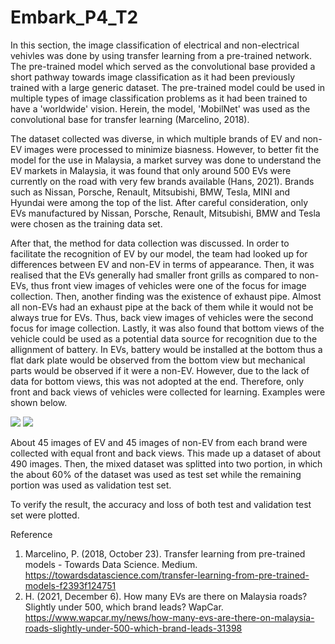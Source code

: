 # Embark_P4_T2
In this section, the image classification of electrical and non-electrical vehivles was done by using transfer learning from a pre-trained network. The pre-trained model which served as the convolutional base provided a short pathway towards image classification as it had been previously trained with a large generic dataset. The pre-trained model could be used in multiple types of image classification problems as it had been trained to have a 'worldwide' vision. Herein, the model, 'MobilNet' was used as the convolutional base for transfer learning (Marcelino, 2018). 

The dataset collected was diverse, in which multiple brands of EV and non-EV images were processed to minimize biasness. However, to better fit the model for the use in Malaysia, a market survey was done to understand the EV markets in Malaysia, it was found that only around 500 EVs were currently on the road with very few brands available (Hans, 2021). Brands such as Nissan, Porsche, Renault, Mitsubishi, BMW, Tesla, MINI and Hyundai were among the top of the list. After careful consideration, only EVs manufactured by Nissan, Porsche, Renault, Mitsubishi, BMW and Tesla were chosen as the training data set.

After that, the method for data collection was discussed. In order to facilitate the recognition of EV by our model, the team had looked up for differences between EV and non-EV in terms of appearance. Then, it was realised that the EVs generally had smaller front grills as compared to non-EVs, thus front view images of vehicles were one of the focus for image collection. Then, another finding was the existence of exhaust pipe. Almost all non-EVs had an exhaust pipe at the back of them while it would not be always true for EVs. Thus, back view images of vehicles were the second focus for image collection. Lastly, it was also found that bottom views of the vehicle could be used as a potential data source for recognition due to the allignment of battery. In EVs, battery would be installed at the bottom thus a flat dark plate would be observed from the bottom view but mechanical parts would be observed if it were a non-EV. However, due to the lack of data for bottom views, this was not adopted at the end. Therefore, only front and back views of vehicles were collected for learning. Examples were shown below.

<img class='right' src="![image](https://user-images.githubusercontent.com/69382649/145414853-28d2ad0c-d2b0-4df0-8855-82a597e6bff4.png)"/>
<img class="left" src="![image](https://user-images.githubusercontent.com/69382649/145414761-0d3ff5e2-4032-4a49-92e9-857bd9faafd6.png)"/>

About 45 images of EV and 45 images of non-EV from each brand were collected with equal front and back views. This made up a dataset of about 490 images. Then, the mixed dataset was splitted into two portion, in which the about 60% of the dataset was used as test set while the remaining portion was used as validation test set. 

To verify the result, the accuracy and loss of both test and validation test set were plotted.

Reference
1. Marcelino, P. (2018, October 23). Transfer learning from pre-trained models - Towards Data Science. Medium. https://towardsdatascience.com/transfer-learning-from-pre-trained-models-f2393f124751
2. H. (2021, December 6). How many EVs are there on Malaysia roads? Slightly under 500, which brand leads? WapCar. https://www.wapcar.my/news/how-many-evs-are-there-on-malaysia-roads-slightly-under-500-which-brand-leads-31398
